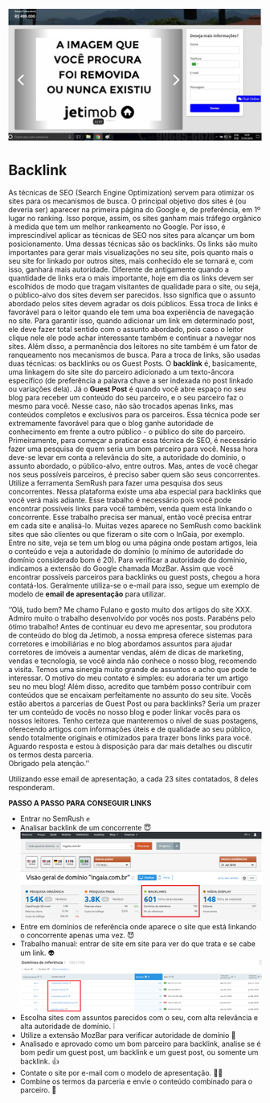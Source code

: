 ![31 01 Foto No Site](/uploads/31-01-foto-no-site.jpg "31 01 Foto No Site")<!-- TITLE: Backlinks -->
<!-- SUBTITLE: A quick summary of Backlinks -->

# Backlink
   As técnicas de SEO (Search Engine Optimization) servem para otimizar os sites para os mecanismos de busca. O principal objetivo dos sites é (ou deveria ser) aparecer na primeira página do Google e, de preferência, em 1º lugar no ranking. Isso porque, assim, os sites ganham mais tráfego orgânico à medida que tem um melhor rankeamento no Google.
Por isso, é imprescindível aplicar as técnicas de SEO nos sites para alcançar um bom posicionamento. Uma dessas técnicas são os backlinks. Os links são muito importantes para gerar mais visualizações no seu site, pois quanto mais o seu site for linkado por outros sites, mais conhecido ele se tornará e, com isso, ganhará mais autoridade.
Diferente de antigamente quando a quantidade de links era o mais importante, hoje em dia os links devem ser escolhidos de modo que tragam visitantes de qualidade para o site, ou seja, o público-alvo dos sites devem ser parecidos. Isso significa que o assunto abordado pelos sites devem agradar os dois públicos. 
   Essa troca de links é favorável para o leitor quando ele tem uma boa experiência de navegação no site. Para garantir isso, quando adicionar um link em determinado post, ele deve fazer total sentido com o assunto abordado, pois caso o leitor clique nele ele pode achar interessante também e continuar a navegar nos sites. Além disso, a permanência dos leitores no site também é um fator de ranqueamento nos mecanismos de busca.
Para a troca de links, são usadas duas técnicas: os backlinks ou os Guest Posts. O **backlink** é, basicamente, uma linkagem do site site do parceiro adicionado a um texto-âncora específico (de preferência a palavra chave a ser indexada no post linkado ou variações dela).
   Já o **Guest Post** é quando você abre espaço no seu blog para receber um conteúdo do seu parceiro, e o seu parceiro faz o mesmo para você. Nesse caso, não são trocados apenas links, mas conteúdos completos e exclusivos para os parceiros. Essa técnica pode ser extremamente favorável para que o blog ganhe autoridade de conhecimento em frente a outro público - o público do site do parceiro.
   Primeiramente, para começar a praticar essa técnica de SEO, é necessário fazer uma pesquisa de quem seria um bom parceiro para você. Nessa hora deve-se levar em conta a relevância do site, a autoridade do domínio, o assunto abordado, o público-alvo, entre outros. Mas, antes de você chegar nos seus possíveis parceiros, é preciso saber quem são seus concorrentes. 
   Utilize a ferramenta SemRush para fazer uma pesquisa dos seus concorrentes. Nessa plataforma existe uma aba especial para backlinks que você verá mais adiante. Esse trabalho é necessário pois você pode encontrar possíveis links para você também, venda quem está linkando o concorrente. Esse trabalho precisa ser manual, então você precisa entrar em cada site e analisá-lo. Muitas vezes aparece no SemRush como backlink sites que são clientes ou que fizeram o site com o InGaia, por exemplo. 
Entre no site, veja se tem um blog ou uma página onde postam artigos, leia o conteúdo e veja a autoridade do domínio (o mínimo de autoridade do domínio considerado bom é 20). Para verificar a autoridade do domínio, indicamos a extensão do Google chamada MozBar.
   Assim que você encontrar possíveis parceiros para backlinks ou guest posts, chegou a hora contatá-los. Geralmente utiliza-se o e-mail para isso, segue um exemplo de modelo de **email de apresentação** para utilizar.

‘’Olá, tudo bem?
Me chamo Fulano e gosto muito dos artigos do site XXX. Admiro muito o trabalho desenvolvido por vocês nos posts. Parabéns pelo ótimo trabalho!
Antes de continuar eu devo me apresentar, sou produtora de conteúdo do blog da Jetimob, a nossa empresa oferece sistemas para corretores e imobiliárias e no blog abordamos assuntos para ajudar corretores  de imóveis a aumentar vendas, além de dicas de marketing, vendas e tecnologia, se você ainda não conhece o nosso blog, recomendo a visita. Temos uma sinergia muito grande de assuntos e acho que pode te interessar.
O motivo do meu contato é simples: eu adoraria ter um artigo seu no meu blog! Além disso, acredito que também posso contribuir com conteúdos que se encaixam perfeitamente no assunto do seu site.
Vocês estão abertos a parcerias de Guest Post ou para backlinks? Seria um prazer ter um conteúdo de vocês no nosso blog e poder linkar vocês para os nossos leitores.
Tenho certeza que manteremos o nível de suas postagens, oferecendo artigos com informações úteis e de qualidade ao seu público, sendo totalmente originais e otimizados para trazer bons links para você. Aguardo resposta e estou à disposição para dar mais detalhes ou discutir os termos desta parceria.    
Obrigado pela atenção.’’
 
Utilizando esse email de apresentação, a cada 23 sites contatados, 8 deles responderam. 
 
 
**PASSO A PASSO PARA CONSEGUIR LINKS**
* Entrar no SemRush :fist: 
* Analisar backlink de um concorrente :innocent: ![Indicar Backlinks](/uploads/indicar-backlinks.png "Indicar Backlinks")
* Entre em domínios de referência onde aparece o site que está linkando o concorrente apenas uma vez. :smiling_imp:
* Trabalho manual: entrar de site em site para ver do que trata e se cabe um link. :alien: ![Manual](/uploads/manual.png "Manual")
* Escolha sites com assuntos parecidos com o seu, com alta relevância e alta autoridade de domínio. :grey_exclamation:
* Utilize a extensão MozBar para verificar autoridade de domínio :star2:
* Analisado e aprovado como um bom parceiro para backlink, analise se é bom pedir um guest post, um backlink e um guest post, ou somente um backlink. :thumbsup:
* Contate o site por e-mail com o modelo de apresentação. :bride_with_veil:
* Combine os termos da parceria e envie o conteúdo combinado para o parceiro. :open_hands:
